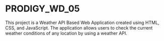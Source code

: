 # PRODIGY_WD_05
This project is a Weather API Based Web Application created using HTML, CSS, and JavaScript. The application allows users to check the current weather conditions of any location by using a weather API.
